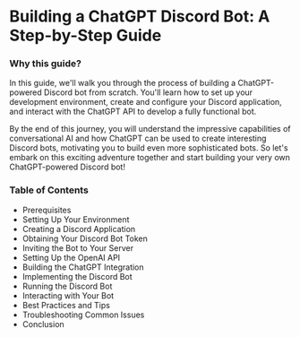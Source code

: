 # Building a ChatGPT Discord Bot: A Step-by-Step Guide

### Why this guide?

In this guide, we'll walk you through the process of building a ChatGPT-powered Discord bot from scratch. You'll learn how to set up your development environment, create and configure your Discord application, and interact with the ChatGPT API to develop a fully functional bot. 

By the end of this journey, you will understand the impressive capabilities of conversational AI and how ChatGPT can be used to create interesting Discord bots, motivating you to build even more sophisticated bots. So let's embark on this exciting adventure together and start building your very own ChatGPT-powered Discord bot!

### Table of Contents

-  Prerequisites
- Setting Up Your Environment
- Creating a Discord Application
- Obtaining Your Discord Bot Token
- Inviting the Bot to Your Server
- Setting Up the OpenAI API
- Building the ChatGPT Integration
- Implementing the Discord Bot
- Running the Discord Bot
- Interacting with Your Bot
- Best Practices and Tips
- Troubleshooting Common Issues
- Conclusion


